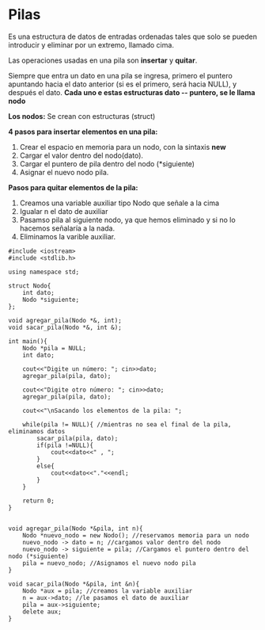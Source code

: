 # Pilas

Es una estructura de datos de entradas ordenadas tales que solo se pueden introducir y eliminar por un extremo, llamado cima.  

Las operaciones usadas en una pila son **insertar** y **quitar**.  

Siempre que entra un dato en una pila se ingresa, primero el puntero apuntando hacia el dato anterior (si es el primero, será hacia NULL), y después el dato. **Cada uno e estas estructuras dato -- puntero, se le llama nodo**

**Los nodos:** Se crean con estructuras (struct)

**4 pasos para insertar elementos en una pila:**  

1. Crear el espacio en memoria para un nodo, con la sintaxis **new**
2. Cargar el valor dentro del nodo(dato).
3. Cargar el puntero de pila dentro del nodo (*siguiente)
4. Asignar el nuevo nodo pila.


**Pasos para quitar elementos de la pila:**

1. Creamos una variable auxiliar tipo Nodo que señale a la cima
2. Igualar n el dato de auxiliar
3. Pasamso pila al siguiente nodo, ya que hemos eliminado y si no lo hacemos señalaría a la nada.
4. Eliminamos la varible auxiliar.




```
#include <iostream>
#include <stdlib.h>

using namespace std;

struct Nodo{
    int dato;
    Nodo *siguiente;
};

void agregar_pila(Nodo *&, int);
void sacar_pila(Nodo *&, int &);

int main(){
    Nodo *pila = NULL;
    int dato;

    cout<<"Digite un número: "; cin>>dato;
    agregar_pila(pila, dato);

    cout<<"Digite otro número: "; cin>>dato;
    agregar_pila(pila, dato);

    cout<<"\nSacando los elementos de la pila: ";
    
    while(pila != NULL){ //mientras no sea el final de la pila, eliminamos datos
        sacar_pila(pila, dato);
        if(pila !=NULL){
            cout<<dato<<" , ";
        }
        else{
            cout<<dato<<"."<<endl;
        }
    }

    return 0;
}


void agregar_pila(Nodo *&pila, int n){
    Nodo *nuevo_nodo = new Nodo(); //reservamos memoria para un nodo
    nuevo_nodo -> dato = n; //cargamos valor dentro del nodo
    nuevo_nodo -> siguiente = pila; //Cargamos el puntero dentro del nodo (*siguiente)
    pila = nuevo_nodo; //Asignamos el nuevo nodo pila
} 

void sacar_pila(Nodo *&pila, int &n){
    Nodo *aux = pila; //creamos la variable auxiliar
    n = aux->dato; //le pasamos el dato de auxiliar
    pila = aux->siguiente;
    delete aux;
}
```